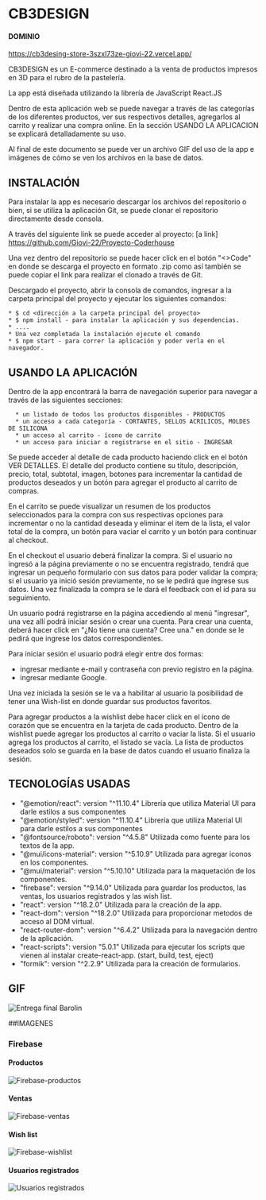 #                                                                       CB3DESIGN
#### DOMINIO
https://cb3desing-store-3szxl73ze-giovi-22.vercel.app/

CB3DESIGN es un E-commerce destinado a la venta de productos impresos en 3D para el rubro de la pastelería. 

La app está diseñada utilizando la librería de JavaScript React.JS 

Dentro de esta aplicación web se puede navegar a través de las categorías de los diferentes productos, ver sus respectivos detalles, agregarlos al carrito y realizar una compra online. En la sección USANDO LA APLICACION se explicará detalladamente su uso.

Al final de este documento se puede ver un archivo GIF del uso de la app e imágenes de cómo se ven los archivos en la base de datos.


## INSTALACIÓN 
Para instalar la app es necesario descargar los archivos del repositorio o bien, si se utiliza la aplicación Git, se puede clonar el repositorio directamente desde consola.

A través del siguiente link se puede acceder al proyecto:
[a link] https://github.com/Giovi-22/Proyecto-Coderhouse

Una vez dentro del repositorio se puede hacer click en el botón "<>Code" en donde se  descarga el proyecto en formato .zip como así también se puede copiar el link para realizar el clonado a través de Git.

Descargado el proyecto, abrir la consola de comandos, ingresar a la carpeta principal del proyecto y ejecutar los siguientes comandos:

    * $ cd <dirección a la carpeta principal del proyecto> 
    * $ npm install - para instalar la aplicación y sus dependencias. 
    * ....
    * Una vez completada la instalación ejecute el comando 
    * $ npm start - para correr la aplicación y poder verla en el navegador. 

## USANDO LA APLICACIÓN
Dentro de la app encontrará la barra de navegación superior para navegar a través de las siguientes secciones: 

      * un listado de todos los productos disponibles - PRODUCTOS
      * un acceso a cada categoría - CORTANTES, SELLOS ACRILICOS, MOLDES DE SILICONA
      * un acceso al carrito - ícono de carrito
      * un acceso para iniciar o registrarse en el sitio - INGRESAR

Se puede acceder al detalle de cada producto haciendo click en el botón VER DETALLES. El detalle del producto contiene su título, descripción, precio, total, subtotal, imagen, botones para incrementar la cantidad de productos deseados y un botón para agregar el producto al carrito de compras.

En el carrito se puede visualizar un resumen de los productos seleccionados para la compra con sus respectivas opciones para incrementar o no la cantidad deseada y eliminar el item de la lista, el valor total de la compra, un botón para vaciar el carrito y un botón para continuar al checkout.

En el checkout el usuario deberá finalizar la compra. Si el usuario no ingresó a la página previamente o no se encuentra registrado, tendrá que ingresar un pequeño formulario con sus datos para poder validar la compra; si el usuario ya inició sesión previamente, no se le pedirá que ingrese sus datos. Una vez finalizada la compra se le dará el feedback con el id para su seguimiento.

Un usuario podrá registrarse en la página accediendo al menú "ingresar", una vez allí podrá iniciar sesión o crear una cuenta.
Para crear una cuenta, deberá hacer click en "¿No tiene una cuenta? Cree una." en donde se le pedirá que ingrese los datos correspondientes.

Para iniciar sesión el usuario podrá elegir entre dos formas:
  * ingresar mediante e-mail y contraseña con previo registro en la página.
  * ingresar mediante Google.
  
Una vez iniciada la sesión se le va a habilitar al usuario la posibilidad de tener una Wish-list en donde guardar sus productos favoritos.

Para agregar productos a la wishlist debe hacer click en el ícono de corazón que se encuentra en la tarjeta de cada producto.
Dentro de la wishlist puede agregar los productos al carrito o vaciar la lista.
Si el usuario agrega los productos al carrito, el listado se vacía.
La lista de productos deseados solo se guarda en la base de datos cuando el usuario finaliza la sesión.

## TECNOLOGÍAS USADAS

* "@emotion/react":        version "^11.10.4"      Librería que utiliza Material UI para darle estilos a sus componentes
* "@emotion/styled":       version "^11.10.4"      Librería que utiliza Material UI para darle estilos a sus componentes
* "@fontsource/roboto":    version "^4.5.8"        Utilizada como fuente para los textos de la app.
* "@mui/icons-material":   version "^5.10.9"       Utilizada para agregar iconos en los componentes.
* "@mui/material":         version "^5.10.10"      Utilizada para la maquetación de los componentes.
* "firebase":              version "^9.14.0"       Utilizada para guardar los productos, las ventas, los usuarios registrados y las wish list.
* "react":                 version "^18.2.0"       Utilizada para la creación de la app.
* "react-dom":             version "^18.2.0"       Utilizada para proporcionar metodos de acceso al DOM virtual.
* "react-router-dom":      version "^6.4.2"        Utilizada para la navegación dentro de la aplicación.
* "react-scripts":         version "5.0.1"         Utilizada para ejecutar los scripts que vienen al instalar create-react-app. (start, build, test, eject)
* "formik":                version "^2.2.9"        Utilizada para la creación de formularios.

 ## GIF
 ![Entrega final Barolin](https://user-images.githubusercontent.com/98109747/204173186-22d5f172-98f9-4cc4-b4bd-c04bc42e82bd.gif)
 
 ##IMAGENES
### Firebase
#### Productos
 ![Firebase-productos](https://user-images.githubusercontent.com/98109747/204173262-e628aa50-f557-4896-ab67-0f829d4b5813.jpg)
#### Ventas
![Firebase-ventas](https://user-images.githubusercontent.com/98109747/204173265-e0d3f612-8ac5-4091-b374-94da9456b96f.jpg)
#### Wish list
![Firebase-wishlist](https://user-images.githubusercontent.com/98109747/204173275-4b5c8aa5-7535-4b24-ac33-b928e775b9c3.jpg)
#### Usuarios registrados
![Usuarios registrados](https://user-images.githubusercontent.com/98109747/204173782-dde1f87c-5345-477c-83be-c5b8671763aa.jpg)

